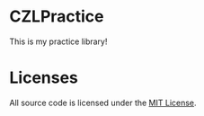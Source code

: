 # CZLPractice
This is my practice library!
# Licenses
All source code is licensed under the [MIT License](https://raw.githubusercontent.com/chenzhuanglong/CZLPractice/master/LICENSE).
